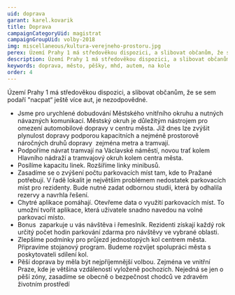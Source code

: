 ```yaml
---
uid: doprava
garant: karel.kovarik
title: Doprava
campaignCategoryUid: magistrat
campaignGroupUid: volby-2018
img: miscellaneous/kultura-verejneho-prostoru.jpg
perex: Území Prahy 1 má středověkou dispozici, a slibovat občanům, že se sem podaří “nacpat“ ještě více aut, je nezodpovědné. - Jsme pro urychlené dobudování Městského vnitřního okruhu a nutných návazných komunikací. Městský okruh je důležitým nástrojem pro omezení automobilové dopravy v centru města. Již dnes lze zvýšit plynulost dopravy podporou kapacitních a nejméně prostorově náročných druhů dopravy ­ zejména metra a tramvají.
description: Území Prahy 1 má středověkou dispozici, a slibovat občanům, že se sem podaří “nacpat“ ještě více aut, je nezodpovědné. - Jsme pro urychlené dobudování Městského vnitřního okruhu a nutných návazných komunikací. Městský okruh je důležitým nástrojem pro omezení automobilové dopravy v centru města. Již dnes lze zvýšit plynulost dopravy podporou kapacitních a nejméně prostorově náročných druhů dopravy ­ zejména metra a tramvají.
keywords: doprava, město, pěšky, mhd, autem, na kole
order: 4
---
```


Území Prahy 1 má středověkou dispozici, a slibovat občanům, že se sem podaří "nacpat“ ještě více aut, je nezodpovědné.

- Jsme pro urychlené dobudování Městského vnitřního okruhu a nutných návazných komunikací. Městský okruh je důležitým nástrojem pro omezení automobilové dopravy v centru města. Již dnes lze zvýšit plynulost dopravy podporou kapacitních a nejméně prostorově náročných druhů dopravy ­ zejména metra a tramvají.
- Podpoříme návrat tramvají na Václavské náměstí, novou trať kolem Hlavního nádraží a tramvajový okruh kolem centra města.
- Posílíme kapacitu linek. Rozšíříme linky minibusů.
- Zasadíme se o zvýšení počtu parkovacích míst tam, kde to Pražané potřebují. V řadě lokalit je největším problémem nedostatek parkovacích míst pro rezidenty. Bude nutné zadat odbornou studii, která by odhalila rezervy a navrhla řešení.
- Chytré aplikace pomáhají. Otevřeme data o využití parkovacích míst. To umožní tvořit aplikace, která uživatele snadno navedou na volné parkovací místo.
- Bonus ­ zaparkuje u vás návštěva i řemeslník. Rezidenti získají každý rok určitý počet hodin parkování zdarma pro návštěvy ve vybrané oblasti.
- Zlepšíme podmínky pro průjezd jednostopých kol centrem města. Připravíme stojanový program. Budeme rozvíjet spolupráci města s poskytovateli sdílení kol.
- Pěší doprava by měla být nejpříjemnější volbou. Zejména ve vnitřní Praze, kde je většina vzdáleností vyloženě pochozích. Nejedná se jen o pěší zóny, zasadíme se obecně o bezpečnost chodců ve zdravém životním prostředí